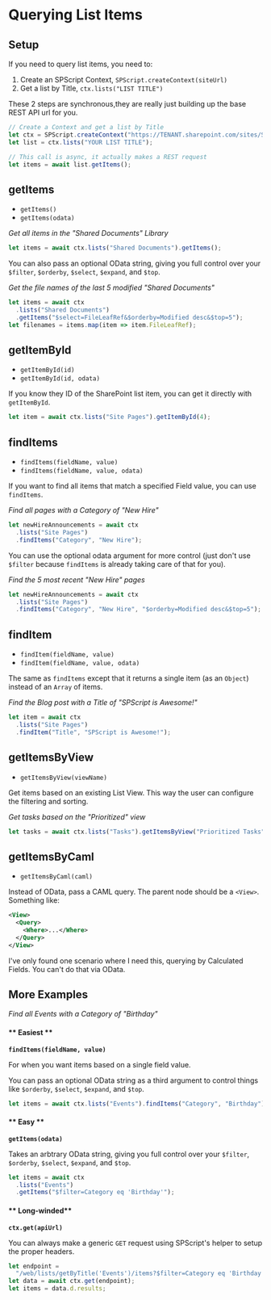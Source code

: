 # Querying List Items

## Setup

If you need to query list items, you need to:

1. Create an SPScript Context, `SPScript.createContext(siteUrl)`
2. Get a list by Title, `ctx.lists("LIST TITLE")`

These 2 steps are synchronous,they are really just building up the base REST API url for you.

```javascript
// Create a Context and get a list by Title
let ctx = SPScript.createContext("https://TENANT.sharepoint.com/sites/SITE");
let list = ctx.lists("YOUR LIST TITLE");

// This call is async, it actually makes a REST request
let items = await list.getItems();
```

## getItems

- `getItems()`
- `getItems(odata)`

_Get all items in the "Shared Documents" Library_

```javascript
let items = await ctx.lists("Shared Documents").getItems();
```

You can also pass an optional OData string, giving you full control over your `$filter`, `$orderby`, `$select`, `$expand`, and `$top`.

_Get the file names of the last 5 modified "Shared Documents"_

```javascript
let items = await ctx
  .lists("Shared Documents")
  .getItems("$select=FileLeafRef&$orderby=Modified desc&$top=5");
let filenames = items.map(item => item.FileLeafRef);
```

## getItemById

- `getItemById(id)`
- `getItemById(id, odata)`

If you know they ID of the SharePoint list item, you can get it directly with `getItemById`.

```javascript
let item = await ctx.lists("Site Pages").getItemById(4);
```

## findItems

- `findItems(fieldName, value)`
- `findItems(fieldName, value, odata)`

If you want to find all items that match a specified Field value, you can use `findItems`.

_Find all pages with a Category of "New Hire"_

```javascript
let newHireAnnouncements = await ctx
  .lists("Site Pages")
  .findItems("Category", "New Hire");
```

You can use the optional odata argument for more control (just don't use `$filter` because `findItems` is already taking care of that for you).

_Find the 5 most recent "New Hire" pages_

```javascript
let newHireAnnouncements = await ctx
  .lists("Site Pages")
  .findItems("Category", "New Hire", "$orderby=Modified desc&$top=5");
```

## findItem

- `findItem(fieldName, value)`
- `findItem(fieldName, value, odata)`

The same as `findItems` except that it returns a single item (as an `Object`) instead of an `Array` of items.

_Find the Blog post with a Title of "SPScript is Awesome!"_

```javascript
let item = await ctx
  .lists("Site Pages")
  .findItem("Title", "SPScript is Awesome!");
```

## getItemsByView

- `getItemsByView(viewName)`

Get items based on an existing List View. This way the user can configure the filtering and sorting.

_Get tasks based on the "Prioritized" view_

```javascript
let tasks = await ctx.lists("Tasks").getItemsByView("Prioritized Tasks");
```

## getItemsByCaml

- `getItemsByCaml(caml)`

Instead of OData, pass a CAML query. The parent node should be a `<View>`. Something like:

```xml
<View>
  <Query>
    <Where>...</Where>
  </Query>
</View>
```

I've only found one scenario where I need this, querying by Calculated Fields. You can't do that via OData.

## More Examples

_Find all Events with a Category of "Birthday"_

<!-- tabs:start -->

#### ** Easiest **

**`findItems(fieldName, value)`**

For when you want items based on a single field value.

You can pass an optional OData string as a third argument to control things like `$orderby`, `$select`, `$expand`, and `$top`.

```javascript
let items = await ctx.lists("Events").findItems("Category", "Birthday");
```

#### ** Easy **

**`getItems(odata)`**

Takes an arbtrary OData string, giving you full control over your `$filter`, `$orderby`, `$select`, `$expand`, and `$top`.

```javascript
let items = await ctx
  .lists("Events")
  .getItems("$filter=Category eq 'Birthday'");
```

#### ** Long-winded**

**`ctx.get(apiUrl)`**

You can always make a generic `GET` request using SPScript's helper to setup the proper headers.

```javascript
let endpoint =
  "/web/lists/getByTitle('Events')/items?$filter=Category eq 'Birthday'";
let data = await ctx.get(endpoint);
let items = data.d.results;
```

<!-- tabs:end -->
